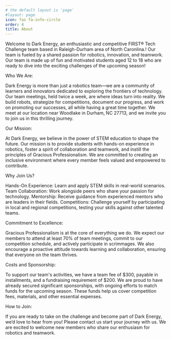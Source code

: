 ```yaml
---
# the default layout is 'page'
#layout: page
icon: fas fa-info-circle
order: 4
title: About
---
```


Welcome to Dark Energy, an enthusiastic and competitive FIRST® Tech Challenge team based in Raleigh-Durham area of North Caronlina.! Our team is fueled by a shared passion for robotics, innovation, and teamwork. Our team is made up of fun and motivated students aged 12 to 18 who are ready to dive into the exciting challenges of the upcoming season!

Who We Are:

Dark Energy is more than just a robotics team—we are a community of learners and innovators dedicated to exploring the frontiers of technology. Our team meetings, held twice a week, are where ideas turn into reality. We build robots, strategize for competitions, document our progress, and work on promoting our successes, all while having a great time together. We meet at our location near Woodlake in Durham, NC 27713, and we invite you to join us in this thrilling journey.

Our Mission:

At Dark Energy, we believe in the power of STEM education to shape the future. Our mission is to provide students with hands-on experience in robotics, foster a spirit of collaboration and teamwork, and instill the principles of Gracious Professionalism. We are committed to creating an inclusive environment where every member feels valued and empowered to contribute.

Why Join Us?

Hands-On Experience: Learn and apply STEM skills in real-world scenarios.
Team Collaboration: Work alongside peers who share your passion for technology.
Mentorship: Receive guidance from experienced mentors who are leaders in their fields.
Competitions: Challenge yourself by participating in local and regional competitions, testing your skills against other talented teams.

Commitment to Excellence:

Gracious Professionalism is at the core of everything we do. We expect our members to attend at least 70% of team meetings, commit to our competition schedule, and actively participate in scrimmages. We also encourage a proactive attitude towards learning and collaboration, ensuring that everyone on the team thrives.

Costs and Sponsorship:

To support our team's activities, we have a team fee of $300, payable in installments, and a fundraising requirement of $200. We are proud to have already secured significant sponsorships, with ongoing efforts to match funds for the upcoming season. These funds help us cover competition fees, materials, and other essential expenses.

How to Join:

If you are ready to take on the challenge and become part of Dark Energy, we’d love to hear from you! Please contact us start your journey with us. We are excited to welcome new members who share our enthusiasm for robotics and teamwork.

